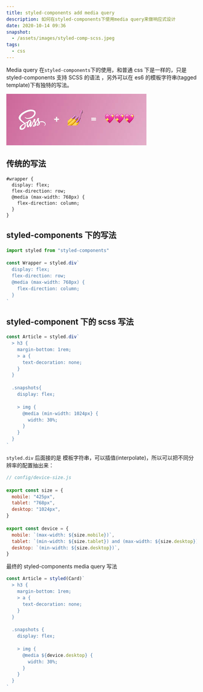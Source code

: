```yaml
---
title: styled-components add media query
description: 如何在styled-components下使用media query来做响应式设计
date: 2020-10-14 09:36
snapshot:
  - /assets/images/styled-comp-scss.jpeg
tags:
  - css
---
```


Media query 在`styled-components`下的使用，和普通 css 下是一样的，只是 styled-components 支持 SCSS 的语法
，另外可以在 es6 的模板字符串(tagged template)下有独特的写法。

![](/assets/images/styled-comp-scss.jpeg)

## 传统的写法

```
#wrapper {
  display: flex;
  flex-direction: row;
  @media (max-width: 768px) {
    flex-direction: column;
  }
}

```

## styled-components 下的写法

```js
import styled from "styled-components"

const Wrapper = styled.div`
  display: flex;
  flex-direction: row;
  @media (max-width: 768px) {
    flex-direction: column;
  }
`
```

## styled-component 下的 scss 写法

```js
const Article = styled.div`
  > h3 {
    margin-bottom: 1rem;
    > a {
      text-decoration: none;
    }
  }
  
  .snapshots{
    display: flex;
    
    > img {
      @media (min-width: 1024px} {
        width: 30%;        
      }
    }
  }
`
```

`styled.div` 后面接的是 模板字符串，可以插值(interpolate)，所以可以把不同分辨率的配置抽出来：

```js
// config/device-size.js

export const size = {
  mobile: "425px",
  tablet: "768px",
  desktop: "1024px",
}

export const device = {
  mobile: `(max-width: ${size.mobile})`,
  tablet: `(min-width: ${size.tablet}) and (max-width: ${size.desktop})`,
  desktop: `(min-width: ${size.desktop})`,
}
```

最终的 styled-components media query 写法

```js
const Article = styled(Card)`
  > h3 {
    margin-bottom: 1rem;
    > a {
      text-decoration: none;
    }
  }

  .snapshots {
    display: flex;

    > img {
      @media ${device.desktop} {
        width: 30%;
      }
    }
  }
`
```
